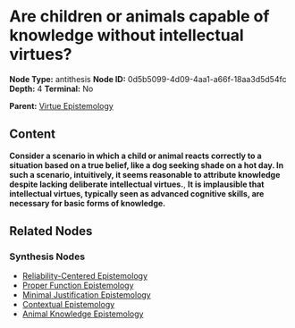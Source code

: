 # Are children or animals capable of knowledge without intellectual virtues?

**Node Type:** antithesis
**Node ID:** 0d5b5099-4d09-4aa1-a66f-18aa3d5d54fc
**Depth:** 4
**Terminal:** No

**Parent:** [Virtue Epistemology](virtue-epistemology-synthesis-e295aee2-07e7-49ec-9349-67d7dceb3006.md)

## Content

**Consider a scenario in which a child or animal reacts correctly to a situation based on a true belief, like a dog seeking shade on a hot day. In such a scenario, intuitively, it seems reasonable to attribute knowledge despite lacking deliberate intellectual virtues.**, **It is implausible that intellectual virtues, typically seen as advanced cognitive skills, are necessary for basic forms of knowledge.**

## Related Nodes

### Synthesis Nodes

- [Reliability-Centered Epistemology](reliability-centered-epistemology-synthesis-29f649dc-eb89-4b94-90fe-63da18df6ad4.md)
- [Proper Function Epistemology](proper-function-epistemology-synthesis-c085f3f5-b596-49bf-96d3-45fd66ea6eb4.md)
- [Minimal Justification Epistemology](minimal-justification-epistemology-synthesis-2adb02ef-7d63-4e89-9751-1838f772fdb0.md)
- [Contextual Epistemology](contextual-epistemology-synthesis-dce32cec-6ebc-4a22-90d3-f49f01eb336b.md)
- [Animal Knowledge Epistemology](animal-knowledge-epistemology-synthesis-a15e79aa-984e-4657-9b61-94053c37a5c4.md)
